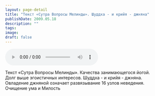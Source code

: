 ```yaml
---
layout: page-detail
title: "Текст «Сутра Вопросы Мелинды». Шуддха - и крийя - джняна"
publishDate: 2009.05.18
description: ""
tags:
image:
draft: false
---
```


<audio title="2009.05.18 - Текст «Сутра Вопросы Мелинды». Шуддха - и крийя - джняна.mp3" src="/upload/iblock/ba7/ba7acea5308940f6cdfe662f26fbd827.mp3" controls=""></audio>

 Текст «Сутра Вопросы Мелинды». Качества занимающегося йогой.  
 Долг выше эгоистичных интересов. Шуддха - и крийя - джняна.  
 Овладение джняной означает развязывание 16 узлов неведения.  
 Очищение ума и Милость   

  
